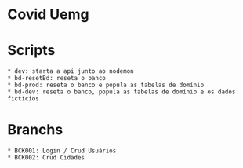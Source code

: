 # Covid Uemg

# Scripts

    * dev: starta a api junto ao nodemon
    * bd-resetBd: reseta o banco
    * bd-prod: reseta o banco e popula as tabelas de domínio
    * bd-dev: reseta o banco, popula as tabelas de domínio e os dados fictícios

# Branchs

    * BCK001: Login / Crud Usuários
    * BCK002: Crud Cidades
